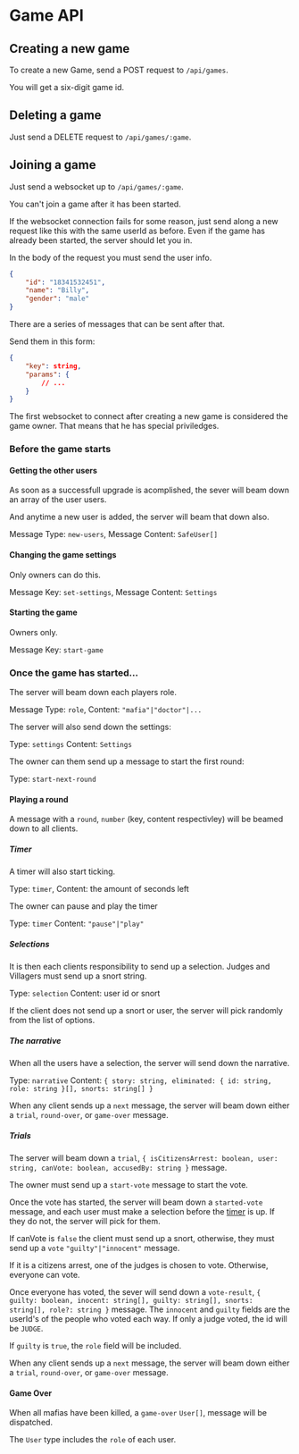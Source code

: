# Game API

## Creating a new game

To create a new Game, send a POST request to `/api/games`.

You will get a six-digit game id.

## Deleting a game

Just send a DELETE request to `/api/games/:game`.

## Joining a game

Just send a websocket up to `/api/games/:game`.

You can't join a game after it has been started.

If the websocket connection fails for some reason, just send along a new request like this with the same userId as before. Even if the game has already been started, the server should let you in.

In the body of the request you must send the user info.

```json
{
	"id": "18341532451",
	"name": "Billy",
	"gender": "male"
}
```

There are a series of messages that can be sent after that.

Send them in this form:

```json
{
	"key": string,
	"params": {
		// ...
	}
}
```

The first websocket to connect after creating a new game is considered the game owner. That means that he has special priviledges.

### Before the game starts

#### Getting the other users

As soon as a successfull upgrade is acomplished, the sever will beam down an array of the user users.

And anytime a new user is added, the server will beam that down also.

Message Type: `new-users`,
Message Content: `SafeUser[]`

#### Changing the game settings

Only owners can do this.

Message Key: `set-settings`,
Message Content: `Settings`

#### Starting the game

Owners only.

Message Key: `start-game`

### Once the game has started...

The server will beam down each players role.

Message Type: `role`,
Content: `"mafia"|"doctor"|...`

The server will also send down the settings:

Type: `settings`
Content: `Settings`

The owner can them send up a message to start the first round:

Type: `start-next-round`

#### Playing a round

A message with a `round`, `number` (key, content respectivley) will be beamed down to all clients.

##### Timer

A timer will also start ticking.

Type: `timer`,
Content: the amount of seconds left

The owner can pause and play the timer

Type: `timer`
Content: `"pause"|"play"`

##### Selections

It is then each clients responsibility to send up a selection. Judges and Villagers must send up a snort string.

Type: `selection`
Content: user id or snort

If the client does not send up a snort or user, the server will pick randomly from the list of options.

##### The narrative

When all the users have a selection, the server will send down the narrative.

Type: `narrative`
Content: `{ story: string, eliminated: { id: string, role: string }[], snorts: string[] }`

When any client sends up a `next` message, the server will beam down either a `trial`, `round-over`, or `game-over` message.

##### Trials

The server will beam down a `trial`, `{ isCitizensArrest: boolean, user: string, canVote: boolean, accusedBy: string }` message.

The owner must send up a `start-vote` message to start the vote.

Once the vote has started, the server will beam down a `started-vote` message, and each user must make a selection before the [timer](#timer) is up. If they do not, the server will pick for them.

If canVote is `false` the client must send up a snort, otherwise, they must send up a `vote` `"guilty"|"innocent"` message.

If it is a citizens arrest, one of the judges is chosen to vote. Otherwise, everyone can vote.

Once everyone has voted, the sever will send down a `vote-result`, `{ guilty: boolean, inocent: string[], guilty: string[], snorts: string[], role?: string }` message. The `innocent` and `guilty` fields are the userId's of the people who voted each way. If only a judge voted, the id will be `JUDGE`.

If `guilty` is `true`, the `role` field will be included.

When any client sends up a `next` message, the server will beam down either a `trial`, `round-over`, or `game-over` message.

#### Game Over

When all mafias have been killed, a `game-over` `User[]`, message will be dispatched.

The `User` type includes the `role` of each user.
